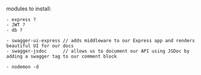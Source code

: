 modules to install:

    - express ?
    - JWT ?
    - db ?

    - swagger-ui-express // adds middleware to our Express app and renders beautiful UI for our docs
    - swagger-jsdoc      // allows us to document our API using JSDoc by adding a swagger tag to our comment block

    - nodemon -d